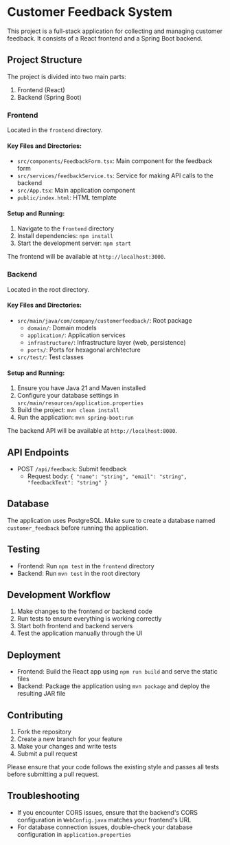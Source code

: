 # Customer Feedback System

This project is a full-stack application for collecting and managing customer feedback. It consists of a React frontend and a Spring Boot backend.

## Project Structure

The project is divided into two main parts:

1. Frontend (React)
2. Backend (Spring Boot)

### Frontend

Located in the `frontend` directory.

#### Key Files and Directories:

- `src/components/FeedbackForm.tsx`: Main component for the feedback form
- `src/services/feedbackService.ts`: Service for making API calls to the backend
- `src/App.tsx`: Main application component
- `public/index.html`: HTML template

#### Setup and Running:

1. Navigate to the `frontend` directory
2. Install dependencies: `npm install`
3. Start the development server: `npm start`

The frontend will be available at `http://localhost:3000`.

### Backend

Located in the root directory.

#### Key Files and Directories:

- `src/main/java/com/company/customerfeedback/`: Root package
  - `domain/`: Domain models
  - `application/`: Application services
  - `infrastructure/`: Infrastructure layer (web, persistence)
  - `ports/`: Ports for hexagonal architecture
- `src/test/`: Test classes

#### Setup and Running:

1. Ensure you have Java 21 and Maven installed
2. Configure your database settings in `src/main/resources/application.properties`
3. Build the project: `mvn clean install`
4. Run the application: `mvn spring-boot:run`

The backend API will be available at `http://localhost:8080`.

## API Endpoints

- POST `/api/feedback`: Submit feedback
  - Request body: `{ "name": "string", "email": "string", "feedbackText": "string" }`

## Database

The application uses PostgreSQL. Make sure to create a database named `customer_feedback` before running the application.

## Testing

- Frontend: Run `npm test` in the `frontend` directory
- Backend: Run `mvn test` in the root directory

## Development Workflow

1. Make changes to the frontend or backend code
2. Run tests to ensure everything is working correctly
3. Start both frontend and backend servers
4. Test the application manually through the UI

## Deployment

- Frontend: Build the React app using `npm run build` and serve the static files
- Backend: Package the application using `mvn package` and deploy the resulting JAR file

## Contributing

1. Fork the repository
2. Create a new branch for your feature
3. Make your changes and write tests
4. Submit a pull request

Please ensure that your code follows the existing style and passes all tests before submitting a pull request.

## Troubleshooting

- If you encounter CORS issues, ensure that the backend's CORS configuration in `WebConfig.java` matches your frontend's URL
- For database connection issues, double-check your database configuration in `application.properties`
